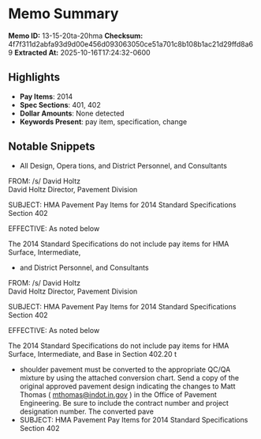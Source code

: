 # Memo Summary

**Memo ID:** 13-15-20ta-20hma
**Checksum:** 4f7f311d2abfa93d9d00e456d093063050ce51a701c8b108b1ac21d29ffd8a69
**Extracted At:** 2025-10-16T17:24:32-0600

## Highlights
- **Pay Items**: 2014
- **Spec Sections**: 401, 402
- **Dollar Amounts**: None detected
- **Keywords Present**: pay item, specification, change

## Notable Snippets
- All Design, Opera tions, and District Personnel, and Consultants  
 
FROM:              /s/ David Holtz  
 David Holtz 
 Director, Pavement Division  
 
SUBJECT: HMA Pavement Pay Items for 2014  Standard Specifications Section 402  
 
EFFECTIVE: As noted below  
 
The 2014 Standard Specifications  do not include pay items for HMA Surface, Intermediate,
- and District Personnel, and Consultants  
 
FROM:              /s/ David Holtz  
 David Holtz 
 Director, Pavement Division  
 
SUBJECT: HMA Pavement Pay Items for 2014  Standard Specifications Section 402  
 
EFFECTIVE: As noted below  
 
The 2014 Standard Specifications  do not include pay items for HMA Surface, Intermediate, and Base in 
Section 402.20 t
- shoulder pavement must be converted to the appropriate QC/QA mixture by using the attached 
conversion chart.  Send a copy of the original approved pavement design indicating the changes to Matt Thomas ( mthomas@indot.in.gov
) in the Office of Pavement Engineering.  Be sure to include the contract 
number and project designation number.  The converted  pave
- SUBJECT: HMA Pavement Pay Items for 2014  Standard Specifications Section 402